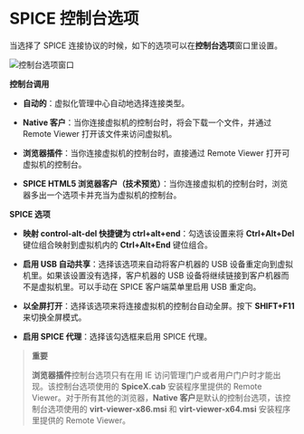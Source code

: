 # SPICE 控制台选项

当选择了 SPICE 连接协议的时候，如下的选项可以在**控制台选项**窗口里设置。

![控制台选项窗口](images/vm-console-options-spice.png)

**控制台调用**

* **自动的**：虚拟化管理中心自动地选择连接类型。

* **Native 客户**：当你连接虚拟机的控制台时，将会下载一个文件，并通过 Remote Viewer 打开该文件来访问虚拟机。

* **浏览器插件**：当你连接虚拟机的控制台时，直接通过 Remote Viewer 打开可虚拟机的控制台。

* **SPICE HTML5 浏览器客户（技术预览）**：当你连接虚拟机的控制台时，浏览器多出一个选项卡并充当为虚拟机的控制台。

**SPICE 选项**

* **映射 control-alt-del 快捷键为 ctrl+alt+end**：勾选该设置来将 **Ctrl+Alt+Del** 键位组合映射到虚拟机内的 **Ctrl+Alt+End** 键位组合。

* **启用 USB 自动共享**：选择该选项来自动将客户机器的 USB 设备重定向到虚拟机里。如果该设置没有选择，客户机器的 USB 设备将继续链接到客户机器而不是虚拟机里。可以手动在 SPICE 客户端菜单里启用 USB 重定向。

* **以全屏打开**：选择该选项来将连接虚拟机的控制台自动全屏。按下 **SHIFT+F11** 来切换全屏模式。

* **启用 SPICE 代理**：选择该勾选框来启用 SPICE 代理。


> **重要**
>
> **浏览器插件**控制台选项只有在用 IE 访问管理门户或者用户门户时才能出现。该控制台选项使用的 **SpiceX.cab** 安装程序里提供的 Remote Viewer。对于所有其他的浏览器，**Native 客户**是默认的控制台选项，该控制台选项使用的 **virt-viewer-x86.msi** 和 **virt-viewer-x64.msi** 安装程序里提供的 Remote Viewer。
